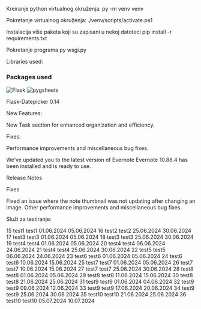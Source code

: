 Kreiranje python virtualnog okruženja:
py -m venv venv

Pokretanje virtualnog okruženja:
./venv/scripts/activate.ps1

Instalacija više paketa koji su zapisani u nekoj datoteci
pip install -r requirements.txt

Pokretanje programa
py wsgi.py

Libraries used:

### Packages used

![Flask](https://img.shields.io/badge/Flask-v2.3.1-blue)
![pygsheets](https://img.shields.io/badge/pygsheets-v2.0.6-blue)

Flask-Datepicker 0.14

New Features:

New Task section for enhanced organization and efficiency.

Fixes:

Performance improvements and miscellaneous bug fixes.

We’ve updated you to the latest version of Evernote
Evernote 10.88.4 has been installed and is ready to use.

Release Notes

Fixes

Fixed an issue where the note thumbnail was not updating after changing an image.
Other performance improvements and miscellaneous bug fixes.


Služi za testiranje:

15 test1 test1 01.06.2024 05.06.2024
16 test2 test2 25.06.2024 30.06.2024
17 test3 test3 01.06.2024 05.06.2024
18 test3 test3 25.06.2024 30.06.2024
19 test4 test4 01.06.2024 05.06.2024
20 test4 test4 06.06.2024 24.06.2024
21 test4 test4 25.06.2024 30.06.2024
22 test5 test5 06.06.2024 24.06.2024
23 test6 test6 01.06.2024 05.06.2024
24 test6 test6 10.06.2024 15.06.2024
25 test7 test7 01.06.2024 05.06.2024
26 test7 test7 10.06.2024 15.06.2024
27 test7 test7 25.06.2024 30.06.2024
28 test8 test8 01.06.2024 05.06.2024
29 test8 test8 11.06.2024 15.06.2024
30 test8 test8 21.06.2024 25.06.2024
31 test9 test9 01.06.2024 04.06.2024
32 test9 test9 09.06.2024 12.06.2024
33 test9 test9 17.06.2024 20.06.2024
34 test9 test9 25.06.2024 30.06.2024
35 test10 test10 21.06.2024 25.06.2024
36 test10 test10 05.07.2024 10.07.2024
